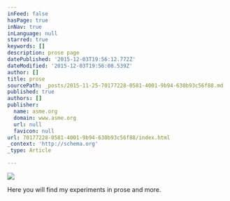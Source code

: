 ```yaml
---
inFeed: false
hasPage: true
inNav: true
inLanguage: null
starred: true
keywords: []
description: prose page
datePublished: '2015-12-03T19:56:12.772Z'
dateModified: '2015-12-03T19:56:08.539Z'
author: []
title: prose
sourcePath: _posts/2015-11-25-70177228-0581-4001-9b94-630b93c56f88.md
published: true
authors: []
publisher:
  name: asme.org
  domain: www.asme.org
  url: null
  favicon: null
url: 70177228-0581-4001-9b94-630b93c56f88/index.html
_context: 'http://schema.org'
_type: Article

---
```

![](https://the-grid-user-content.s3-us-west-2.amazonaws.com/40d1f174-b624-4d43-b9e1-0817b739d089.png)

Here you will find my experiments in prose and more.